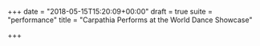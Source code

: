 +++
date = "2018-05-15T15:20:09+00:00"
draft = true
suite = "performance"
title = "Carpathia Performs at the World Dance Showcase"

+++
